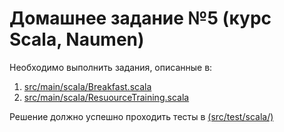 # Домашнее задание №5 (курс Scala, Naumen)

Необходимо выполнить задания, описанные в:
1. <a href='https://github.com/naumen-student/naumen.scala.course.2023.autumn/tree/master/homeworks/homework_7/src/main/scala'>src/main/scala/Breakfast.scala</a>
2. <a href='https://github.com/naumen-student/naumen.scala.course.2023.autumn/tree/master/homeworks/homework_7/src/main/scala'>src/main/scala/ResuourceTraining.scala</a>

Решение должно успешно проходить тесты в <a href='https://github.com/naumen-student/naumen.scala.course.2023.autumn/tree/master/homeworks/homework_7/src/test/scala'>(src/test/scala/)</a> 

